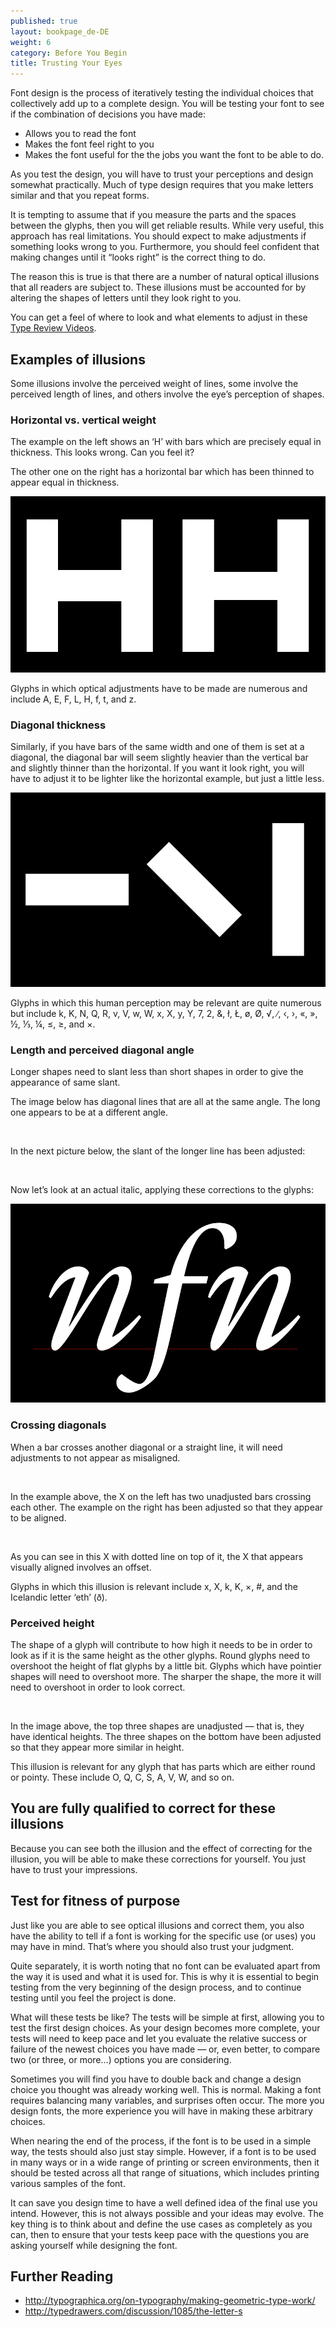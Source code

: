 ```yaml
---
published: true
layout: bookpage_de-DE
weight: 6
category: Before You Begin
title: Trusting Your Eyes
---
```


Font design is the process of iteratively testing the individual choices that collectively add up to
a complete design. You will be testing your font to see if the combination of decisions you have
made:

* Allows you to read the font
* Makes the font feel right to you
* Makes the font useful for the the jobs you want the font to be able to do.

As you test the design, you will have to trust your perceptions and design somewhat practically.
Much of type design requires that you make letters similar and that you repeat forms.

It is tempting to assume that if you measure the parts and the spaces between the glyphs, then you
will get reliable results. While very useful, this approach has real limitations. You should expect
to make adjustments if something looks wrong to you. Furthermore, you should feel confident that
making changes until it “looks right” is the correct thing to do.

The reason this is true is that there are a number of natural optical illusions that all readers are
subject to. These illusions must be accounted for by altering the shapes of letters until they look
right to you.

You can get a feel of where to look and what elements to adjust in these [Type Review Videos](https://vimeo.com/typereview/videos).

## Examples of illusions

Some illusions involve the perceived weight of lines, some involve the perceived length of lines,
and others involve the eye’s perception of shapes.

### Horizontal vs. vertical weight

The example on the left shows an ‘H’ with bars which are precisely equal in thickness. This looks wrong.
Can you feel it?

The other one on the right has a horizontal bar which has been thinned to appear equal in
thickness.

<img src="../en-US/images/H_compensation2.png" alt>

Glyphs in which optical adjustments have to be made are numerous and include A, E, F, L, H, f, t,
and z.

### Diagonal thickness

Similarly, if you have bars of the same width and one of them is set at a diagonal, the diagonal bar
will seem slightly heavier than the vertical bar and slightly thinner than the horizontal. If you
want it look right, you will have to adjust it to be lighter like the horizontal example, but just a
little less.

<img src="../en-US/images/Diag_illusion.png" alt>

Glyphs in which this human perception may be relevant are quite numerous but include k, K, N, Q, R,
v, V, w, W, x, X, y, Y, 7, 2, &amp;, ł, Ł, &oslash;, &Oslash;, &radic;, ∕, &lsaquo;, &rsaquo;,
&laquo;, &raquo;, ½, ⅓, ¼, &le;, &ge;, and &times;.

### Length and perceived diagonal angle

Longer shapes need to slant less than short shapes in order to give the appearance of same slant.

The image below has diagonal lines that are all at the same angle. The long one appears to be at a
different angle.

<img src="../en-US/images/pdiag.png" alt>

In the next picture below, the slant of the longer line has been adjusted:

<img src="../en-US/images/pdiag2.png" alt>

Now let’s look at an actual italic, applying these corrections to the glyphs:

<img src="../en-US/images/longer_less_slant.png" alt>

### Crossing diagonals

When a bar crosses another diagonal or a straight line, it will need adjustments to not appear as
misaligned.

<img src="../en-US/images/compare-x.png" alt>

In the example above, the X on the left has two unadjusted bars crossing each other. The example on
the right has been adjusted so that they appear to be aligned.

<img src="../en-US/images/myriad-x.png" alt>

As you can see in this X with dotted line on top of it, the X that appears visually aligned involves an offset.

Glyphs in which this illusion is relevant include x, X, k, K, ×, #, and the Icelandic letter ‘eth’
(&eth;).

### Perceived height

The shape of a glyph will contribute to how high it needs to be in order to look as if it is the
same height as the other glyphs. Round glyphs need to overshoot the height of flat glyphs by a
little bit. Glyphs which have pointier shapes will need to overshoot more. The sharper the shape,
the more it will need to overshoot in order to look correct.

<img src="../en-US/images/3Shapes.png" alt>

In the image above, the top three shapes are unadjusted &mdash; that is, they have identical
heights. The three shapes on the bottom have been adjusted so that they appear more similar in
height.

This illusion is relevant for any glyph that has parts which are either round or pointy. These
include O, Q, C, S, A, V, W, and so on.

## You are fully qualified to correct for these illusions

Because you can see both the illusion and the effect of correcting for the illusion, you will be
able to make these corrections for yourself. You just have to trust your impressions.

## Test for fitness of purpose

Just like you are able to see optical illusions and correct them, you also have the ability to tell
if a font is working for the specific use (or uses) you may have in mind. That’s where you should
also trust your judgment.

Quite separately, it is worth noting that no font can be evaluated apart from the way it is used and
what it is used for. This is why it is essential to begin testing from the very beginning of the
design process, and to continue testing until you feel the project is done.

What will these tests be like? The tests will be simple at first, allowing you to test the first
design choices. As your design becomes more complete, your tests will need to keep pace and let you
evaluate the relative success or failure of the newest choices you have made &mdash; or, even
better, to compare two (or three, or more&hellip;) options you are considering.

Sometimes you will find you have to double back and change a design choice you thought was already
working well. This is normal. Making a font requires balancing many variables, and surprises often
occur. The more you design fonts, the more experience you will have in making these arbitrary
choices.

When nearing the end of the process, if the font is to be used in a simple way, the tests should
also just stay simple. However, if a font is to be used in many ways or in a wide range of printing
or screen environments, then it should be tested across all that range of situations, which includes
printing various samples of the font.

It can save you design time to have a well defined idea of the final use you intend. However, this
is not always possible and your ideas may evolve. The key thing is to think about and define the use
cases as completely as you can, then to ensure that your tests keep pace with the questions you are
asking yourself while designing the font.

## Further Reading

* <http://typographica.org/on-typography/making-geometric-type-work/>
* <http://typedrawers.com/discussion/1085/the-letter-s>
